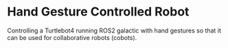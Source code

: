 # Hand Gesture Controlled Robot
Controlling a Turtlebot4 running ROS2 galactic with hand gestures so that it can be used for collaborative robots (cobots).
